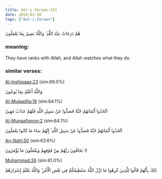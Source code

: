 ```yaml
---
title: Aal-i-Imraan:163
date: 2019-01-30
tags: ["Aal-i-Imraan"]
---
```

هُمْ دَرَجَاتٌ عِنْدَ اللَّهِ ۗ وَاللَّهُ بَصِيرٌ بِمَا يَعْمَلُونَ
### meaning: 
They have ranks with Allah, and Allah watches what they do.
### similar verses: 

[Al-Inshiqaaq:23](/84/23) (sim:66.0%)

وَاللَّهُ أَعْلَمُ بِمَا يُوعُونَ

[Al-Mujaadila:16](/58/16) (sim:64.1%)

اتَّخَذُوا أَيْمَانَهُمْ جُنَّةً فَصَدُّوا عَنْ سَبِيلِ اللَّهِ فَلَهُمْ عَذَابٌ مُهِينٌ

[Al-Munaafiqoon:2](/63/2) (sim:64.1%)

اتَّخَذُوا أَيْمَانَهُمْ جُنَّةً فَصَدُّوا عَنْ سَبِيلِ اللَّهِ ۚ إِنَّهُمْ سَاءَ مَا كَانُوا يَعْمَلُونَ

[An-Nahl:50](/16/50) (sim:63.6%)

يَخَافُونَ رَبَّهُمْ مِنْ فَوْقِهِمْ وَيَفْعَلُونَ مَا يُؤْمَرُونَ ۩

[Muhammad:26](/47/26) (sim:61.0%)

ذَٰلِكَ بِأَنَّهُمْ قَالُوا لِلَّذِينَ كَرِهُوا مَا نَزَّلَ اللَّهُ سَنُطِيعُكُمْ فِي بَعْضِ الْأَمْرِ ۖ وَاللَّهُ يَعْلَمُ إِسْرَارَهُمْ

